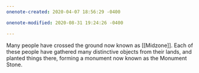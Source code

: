 ```yaml
---
onenote-created: 2020-04-07 18:56:29 -0400

onenote-modified: 2020-08-31 19:24:26 -0400

---
```


Many people have crossed the ground now known as [[Midzone]]. Each of these people have gathered many distinctive objects from their lands, and planted things there, forming a monument now known as the Monument Stone.
